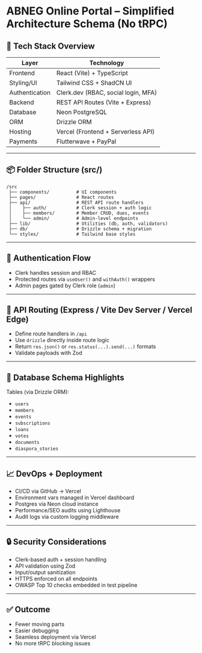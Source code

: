 
# ABNEG Online Portal – Simplified Architecture Schema (No tRPC)

## 🧱 Tech Stack Overview

| Layer            | Technology                            |
|------------------|----------------------------------------|
| Frontend         | React (Vite) + TypeScript              |
| Styling/UI       | Tailwind CSS + ShadCN UI               |
| Authentication   | Clerk.dev (RBAC, social login, MFA)    |
| Backend          | REST API Routes (Vite + Express)       |
| Database         | Neon PostgreSQL                        |
| ORM              | Drizzle ORM                            |
| Hosting          | Vercel (Frontend + Serverless API)     |
| Payments         | Flutterwave + PayPal                   |

---

## 📦 Folder Structure (src/)

```
/src
 ├── components/          # UI components
 ├── pages/               # React routes
 ├── api/                 # REST API route handlers
 │    ├── auth/           # Clerk session + auth logic
 │    ├── members/        # Member CRUD, dues, events
 │    └── admin/          # Admin-level endpoints
 ├── lib/                 # Utilities (db, auth, validators)
 ├── db/                  # Drizzle schema + migration
 └── styles/              # Tailwind base styles
```

---

## 🔐 Authentication Flow

- Clerk handles session and RBAC
- Protected routes via `useUser()` and `withAuth()` wrappers
- Admin pages gated by Clerk role (`admin`)

---

## 🔄 API Routing (Express / Vite Dev Server / Vercel Edge)

- Define route handlers in `/api`
- Use `drizzle` directly inside route logic
- Return `res.json()` or `res.status(...).send(...)` formats
- Validate payloads with Zod

---

## 🧾 Database Schema Highlights

Tables (via Drizzle ORM):
- `users`
- `members`
- `events`
- `subscriptions`
- `loans`
- `votes`
- `documents`
- `diaspora_stories`

---

## 📈 DevOps + Deployment

- CI/CD via GitHub → Vercel
- Environment vars managed in Vercel dashboard
- Postgres via Neon cloud instance
- Performance/SEO audits using Lighthouse
- Audit logs via custom logging middleware

---

## 🔒 Security Considerations

- Clerk-based auth + session handling
- API validation using Zod
- Input/output sanitization
- HTTPS enforced on all endpoints
- OWASP Top 10 checks embedded in test pipeline

---

## ✅ Outcome

- Fewer moving parts
- Easier debugging
- Seamless deployment via Vercel
- No more tRPC blocking issues

